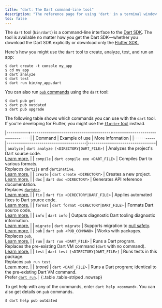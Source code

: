 ```yaml
---
title: "dart: The Dart command-line tool"
description: "The reference page for using 'dart' in a terminal window."
toc: false
---
```


The `dart` tool (`bin/dart`)
is a command-line interface to the [Dart SDK](/tools/sdk).
The tool is available no matter how you get the Dart SDK—whether 
you download the Dart SDK explicitly 
or download only the [Flutter SDK.]({{site.flutter}})

Here's how you might use the `dart` tool
to create, analyze, test, and run an app:

```terminal
$ dart create -t console my_app
$ cd my_app
$ dart analyze
$ dart test
$ dart run bin/my_app.dart
```

You can also run [`pub` commands][pub] using the `dart` tool:

```terminal
$ dart pub get
$ dart pub outdated
$ dart pub upgrade
```

The following table shows which commands you can use with the `dart` tool.
If you're developing for Flutter,
you might use the [`flutter` tool][] instead.

[`flutter` tool]: {{site.flutter-docs}}/reference/flutter-cli

|-----------+-----------------------------------------+-----------------------------------|
| Command   | Example of use                          | More information                  |
|-----------|-----------------------------------------|-----------------------------------|
| `analyze` | `dart analyze [<DIRECTORY|DART_FILE>]`  | Analyzes the project's Dart source code.<br>[Learn more.][analyze] |
| `compile` | `dart compile exe <DART_FILE>`          | Compiles Dart to various formats.<br>Replaces `dart2js` and `dart2native`.<br>[Learn more.][compile] | 
| `create`  | `dart create <DIRECTORY>`               | Creates a new project.<br>[Learn more.][create] | 
| `doc`     | `dart doc <DIRECTORY>`                  | Generates API reference documentation.<br>Replaces [`dartdoc`][].<br>[Learn more.][doc] |
| `fix`     | `dart fix <DIRECTORY|DART_FILE>`        | Applies automated fixes to Dart source code.<br>[Learn more.][fix] | 
| `format`  | `dart format <DIRECTORY|DART_FILE>`     | Formats Dart source code.<br>[Learn more.][format] |
| `info`    | `dart info`                             | Outputs diagnostic Dart tooling diagnostic information.<br>[Learn more.][info] |
| `migrate` | `dart migrate`                          | Supports migration to [null safety][].<br>[Learn more.][migrate] |
| `pub`     | `dart pub <PUB_COMMAND>`                | Works with packages.<br>Replaces `pub`.<br>[Learn more.][pub] | 
| `run`     | `dart run <DART_FILE>`                  | Runs a Dart program. <br>Replaces the pre-existing Dart VM command (`dart` with no command).<br>[Learn more.][run] | 
| `test`    | `dart test [<DIRECTORY|DART_FILE>]`     | Runs tests in this package.<br>Replaces `pub run test`.<br>[Learn more.][test] |
| _(none)_  | `dart <DART_FILE>`                      | Runs a Dart program; identical to the pre-existing Dart VM command.<br>Prefer [`dart run`][run]. |
{:.table .table-striped .nowrap}

[analyze]: /tools/dart-analyze
[compile]: /tools/dart-compile
[create]: /tools/dart-create
[doc]: /tools/dart-doc
[fix]: /tools/dart-fix
[format]: /tools/dart-format
[info]: /tools/dart-info
[pub]: /tools/pub/cmd
[run]: /tools/dart-run
[test]: /tools/dart-test
[migrate]: /null-safety/migration-guide#migration-tool

To get help with any of the commands, enter `dart help <command>`.
You can also get details on `pub` commands.

```terminal
$ dart help pub outdated
```

[`dartdoc`]: {{site.pub-pkg}}/dartdoc
[null safety]: /null-safety
